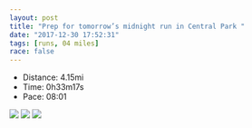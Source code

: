 ```yaml
---
layout: post
title: "Prep for tomorrow’s midnight run in Central Park "
date: "2017-12-30 17:52:31"
tags: [runs, 04 miles]
race: false
---
```

<ul>
 <li>Distance: 4.15mi</li>
 <li>Time: 0h33m17s</li>
 <li>Pace: 08:01</li>
</ul>

<img src='https://maps.googleapis.com/maps/api/staticmap?maptype=roadmap&path=enc:_wrwF|lqbMw@aArA}E`DSrn@za@}BjIzFdCyHj_@yE}DsFfLsI}GyNyEoGnRgt@se@dF{QrABq@i@zFsQ~Au@zAyMfGqPzFzAjEqLjFnBsD`OxB^{@pEfEdD&key=AIzaSyC1MId7bFpkLXNAaYhBSTb8jLyiSqzbDtM&size=800x800&markers=color:yellow|label:S|40.73344,-73.98623&markers=color:green|label:F|40.73352,-73.98518999999999'>

<img src='https://dgtzuqphqg23d.cloudfront.net/NGJru78EyetFDAE1-P3eAHbQPvv5U1BpotOmSyPf94Q-577x768.jpg'>

<img src='https://dgtzuqphqg23d.cloudfront.net/ui8BNNTLlrF8G1tCFb_fPsUSq4WSIE-b7fBD8EjuiGY-431x768.jpg'>
